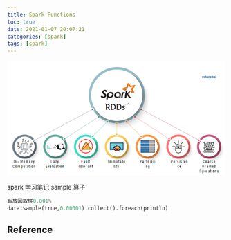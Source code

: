 ```yaml
---
title: Spark Functions 
toc: true
date: 2021-01-07 20:07:21
categories: [spark]
tags: [spark]
---
```



<img src="/images/spark/spark-3.0-rdd-logo.png" width="550" alt="Spark RDD Feature" />

<!--more-->

spark 学习笔记 sample 算子


```python
有放回取样0.001%
data.sample(true,0.00001).collect().foreach(println)
```




## Reference

